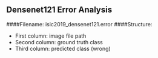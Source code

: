 ## Densenet121 Error Analysis

####Filename: isic2019_densenet121.error
####Structure:
- First column: image file path
- Second column: ground truth class
- Third column: predicted class (wrong)